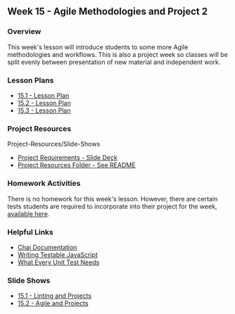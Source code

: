 ## Week 15 - Agile Methodologies and Project 2

### Overview

This week's lesson will introduce students to some more Agile methodologies and workflows. This is also a project week so classes will be split evenly between presentation of new material and independent work.


### Lesson Plans

* [15.1 - Lesson Plan](01-Day/15.1-LESSON-PLAN.md)
* [15.2 - Lesson Plan](02-Day/15.2-LESSON-PLAN.md)
* [15.3 - Lesson Plan](03-Day/15.3-LESSON-PLAN.md)

### Project Resources
Project-Resources/Slide-Shows

* [Project Requirements - Slide Deck](https://docs.google.com/presentation/d/1DldswLqfUbnvidzyMLhmZUwYpwy_CXI0WPx5pMUuDZo/edit?usp=sharing)
* [Project Resources Folder - See README](Project-Resources)

### Homework Activities

There is no homework for this week's lesson. However, there are certain tests students are required to incorporate into their project for the week, [available here](Project-Resources).

### Helpful Links

* [Chai Documentation](http://chaijs.com/)
* [Writing Testable JavaScript](http://alistapart.com/article/writing-testable-javascript)
* [What Every Unit Test Needs](https://medium.com/javascript-scene/what-every-unit-test-needs-f6cd34d9836d#.56kpjhvo9)

### Slide Shows

* [15.1 - Linting and Projects](https://docs.google.com/presentation/d/1DldswLqfUbnvidzyMLhmZUwYpwy_CXI0WPx5pMUuDZo/edit?usp=sharing)
* [15.2 - Agile and Projects](https://docs.google.com/presentation/d/1WneP_OWJOsJ7ZVsp6_RjIZTZeK61GkqbVv6eS3Nn_oQ/edit?usp=sharing)
